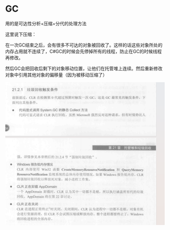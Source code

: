 # GC

用的是可达性分析+压缩+分代的处理方法

这里说下压缩：

在一次GC结束之后，会有很多不可达的对象被回收了。这样的话这些对象所处的内存占用就不连续了，C#GC的时候会先停掉所有的线程，防止在GC的时候线程再修改。

然后GC会把回收后剩下的对象移动位置，让他们在托管堆上连续。然后重新修改对象中引用其他对象的偏移量（因为被移动压缩了）

![image-20250215135809574](./assets/image-20250215135809574.png)